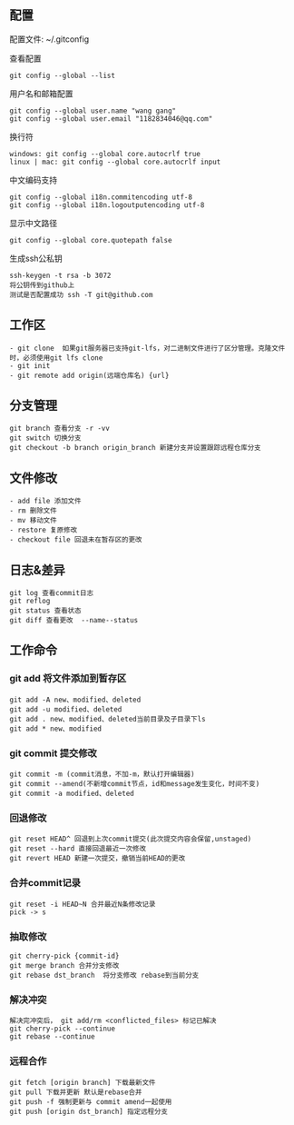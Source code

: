 

## 配置

配置文件: ~/.gitconfig  

查看配置
```
git config --global --list
```

用户名和邮箱配置  
```
git config --global user.name "wang gang"  
git config --global user.email "1182834046@qq.com"  
```

换行符  
```
windows: git config --global core.autocrlf true  
linux | mac: git config --global core.autocrlf input  
```

中文编码支持  
```
git config --global i18n.commitencoding utf-8  
git config --global i18n.logoutputencoding utf-8  
```
 
显示中文路径    
```
git config --global core.quotepath false  
```

生成ssh公私钥  
```
ssh-keygen -t rsa -b 3072
将公钥传到github上
测试是否配置成功 ssh -T git@github.com  
```

## 工作区
```
- git clone  如果git服务器已支持git-lfs，对二进制文件进行了区分管理。克隆文件时，必须使用git lfs clone
- git init
- git remote add origin(远端仓库名) {url}
```

## 分支管理  
```
git branch 查看分支 -r -vv
git switch 切换分支  
git checkout -b branch origin_branch 新建分支并设置跟踪远程仓库分支
```

## 文件修改 
```
- add file 添加文件  
- rm 删除文件  
- mv 移动文件  
- restore 复原修改
- checkout file 回退未在暂存区的更改
```

## 日志&差异
```
git log 查看commit日志
git reflog
git status 查看状态  
git diff 查看更改  --name--status
```

## 工作命令 

### git add 将文件添加到暂存区
```
git add -A new、modified、deleted
git add -u modified、deleted
git add . new、modified、deleted当前目录及子目录下ls
git add * new、modified
```

### git commit 提交修改
```
git commit -m (commit消息，不加-m，默认打开编辑器)
git commit --amend(不新增commit节点，id和message发生变化，时间不变) 
git commit -a modified、deleted
```

### 回退修改
```
git reset HEAD^ 回退到上次commit提交(此次提交内容会保留,unstaged)
git reset --hard 直接回退最近一次修改
git revert HEAD 新建一次提交，撤销当前HEAD的更改  
```

### 合并commit记录
```
git reset -i HEAD~N 合并最近N条修改记录
pick -> s
```

### 抽取修改
```
git cherry-pick {commit-id}
git merge branch 合并分支修改 
git rebase dst_branch  将分支修改 rebase到当前分支
```

### 解决冲突
```
解决完冲突后， git add/rm <conflicted_files> 标记已解决
git cherry-pick --continue
git rebase --continue
```

### 远程合作
```
git fetch [origin branch] 下载最新文件  
git pull 下载并更新 默认是rebase合并
git push -f 强制更新与 commit amend一起使用
git push [origin dst_branch] 指定远程分支
```  
